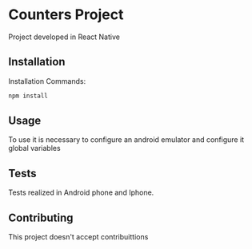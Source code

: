 # Counters Project

Project developed in React Native

## Installation

Installation Commands:

```bash
npm install
```

## Usage


To use it is necessary to configure an android emulator and configure it global variables


## Tests
Tests realized in Android phone and Iphone.

## Contributing
This project doesn't accept contribuittions
